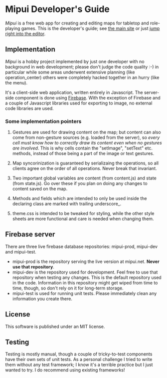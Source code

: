 # Mipui Developer's Guide

*Mipui* is a free web app for creating and editing maps for tabletop and role-playing games.
This is the developer's guide; see [the main site](www.mipui.net) or just [jump right into the editor](www.mipui.net/app).

## Implementation

*Mipui* is a hobby project implemented by just one developer with no background in web development; please don't judge the code quality :-) in particular while some areas underwent extensive planning (like operation_center) others were completely hacked together in an hurry (like the menu).

It's a client-side web application, written entirely in Javascript.
The server-side component is done using [Firebase](firebase.google.com).
With the exception of Firebase and a couple of Javascript libraries used for exporting to image, no external code libraries are used.

### Some implementation pointers

1. Gestures are used for drawing content on the map; but content can also come from non-gesture sources (e.g. loaded from the server), so *every cell must know how to correctly draw its content even when no gestures are involved*.
This is why cells contain the "setImage", "setText" etc. methods, instead of those being a part of the image or text gestures.

2. Map syncorinization is guaranteed by serializaing the operations, so all clients agree on the order of all operations. Never break that invariant.

3. Two important global variables are content (from content.js) and state (from state.js). Go over these if you plan on doing any changes to content saved on the map.

4. Methods and fields which are intended to only be used inside the declaring class are marked with trailing underscore_.

5. theme.css is intended to be tweaked for styling, while the other style sheets are more functional and care is needed when changing them.

## Firebase server

There are three live firebase database repositories: mipui-prod, mipui-dev and mipui-test.

* mipui-prod is the repository serving the live version at mipui.net. **Never use that repository**.
* mipui-dev is the repository used for development. Feel free to use that repository when testing any changes. This is the default repository used in the code. Information in this repository might get wiped from time to time, though, so don't rely on it for long-term storage.
* mipui-test is used for running unit tests. Please immediately clean any information you create there.

## License

This software is published under an MIT license.

## Testing

Testing is mostly manual, though a couple of tricky-to-test components have their own sets of unit tests.
As a personal challenge I tried to write them without any test framework;
I know it's a terrible practice but I just wanted to try.
I do recommend using existing frameworks!
